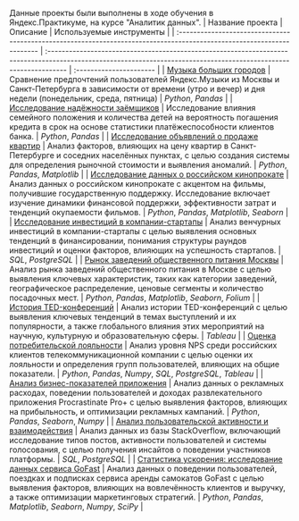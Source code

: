 Данные проекты были выполнены в ходе обучения в Яндекс.Практикуме, на курсе "Аналитик данных".
| Название проекта                                                                                                       | Описание                                                                                                                                                           | Используемые инструменты |
| :--------------------------------------------------------------------------------------------------------------------- | :----------------------------------------------------------------------------------------------------------------------------------------------------------------- | :---------------------- |
| [Музыка больших городов](https://github.com/serobabov/practicum.yandex/tree/ee8cec613547f78156267ad6e0e6a299f6013320/music_of_big_cities) | Сравнение предпочтений пользователей Яндекс.Музыки из Москвы и Санкт-Петербурга в зависимости от времени (утро и вечер) и дня недели (понедельник, среда, пятница) | _Python_, _Pandas_                |
| [Исследование надёжности заёмщиков](https://github.com/serobabov/practicum.yandex/tree/68aacd054753dabd4c572dd725c2eb2f477f770b/data_preprocessing) | Исследование влияния семейного положения и количества детей на вероятность погашения кредита в срок на основе статистики платёжеспособности клиентов банка. | _Python_, _Pandas_                 |
| [Исследование объявлений о продаже квартир](https://github.com/serobabov/practicum.yandex/tree/04c025ceb51ac66881a67ffd9be3dbc2e0c77417/data-research_analysis) | Анализ факторов, влияющих на цену квартир в Санкт-Петербурге и соседних населённых пунктах, с целью создания системы для определения рыночной стоимости и выявления аномалий. | _Python_, _Pandas_, _Matplotlib_               |
| [Исследование данных о российском кинопрокате](https://github.com/serobabov/practicum.yandex/tree/61e72c1d108512826abc004ae7b8c79652dba598/prefabricated_project) | Анализ данных о российском кинопрокате с акцентом на фильмы, получившие государственную поддержку. Исследование включает изучение динамики финансовой поддержки, эффективности затрат и тенденций окупаемости фильмов. | _Python_, _Pandas_, _Matplotlib_, _Seaborn_                |
| [Исследование инвестиций в компании-стартапы](https://github.com/serobabov/practicum.yandex/tree/4fd37676c406d7e82f45399fb8939768b854baea/basic_sql) | Анализ венчурных инвестиций в компании-стартапы с целью выявления основных тенденций в финансировании, понимания структуры раундов инвестиций и оценки факторов, влияющих на успешность стартапов. | _SQL_, _PostgreSQL_                |
| [Рынок заведений общественного питания Москвы](https://github.com/serobabov/practicum.yandex/tree/c601aec6d8588cf5742ec2543139f87633bb3f22/public_catering_moscow) | Анализ рынка заведений общественного питания в Москве с целью выявления ключевых характеристик, таких как категории заведений, географическое распределение, ценовые сегменты и количество посадочных мест.  | _Python_, _Pandas_, _Matplotlib_, _Seaborn_, _Folium_                |
| [История TED-конференций](https://github.com/serobabov/practicum.yandex/tree/b29529a55b5b40a5c4df706f72eefe835ec40927/history_TED_conf) | Анализ истории TED-конференций с целью выявления ключевых тенденций в темах выступлений и их популярности, а также глобального влияния этих мероприятий на научную, культурную и образовательную сферы.  | _Tableau_                |
| [Оценка потребительской лояльности](https://github.com/serobabov/practicum.yandex/tree/24f9221c3761148de1ce69ce2137848755ef6127/loyalty_assessment) | Анализ уровня NPS среди российских клиентов телекоммуникационной компании с целью оценки их лояльности и определения групп пользователей, влияющих на общие показатели.  | _Python_, _Pandas_, _Numpy_, _SQL_, _PostgreSQL_, _Tableau_               |
| [Анализ бизнес-показателей приложения](https://github.com/serobabov/practicum.yandex/tree/c1b084d55326eefc9a5f1ff5864bba0e9d58f745/procrastinate_pro) | Анализ данных о рекламных расходах, поведении пользователей и доходах развлекательного приложения Procrastinate Pro+ с целью выявления факторов, влияющих на прибыльность, и оптимизации рекламных кампаний.  | _Python_, _Pandas_, _Seaborn_, _Numpy_               |
| [Анализ пользовательской активности и взаимодействия](https://github.com/serobabov/practicum.yandex/tree/c108e2666772c1c61ad6e83d10ecbecf517bf2e0/sql_advanced) | Анализ данных из базы StackOverflow, включающий исследование типов постов, активности пользователей и системы голосования, с целью получения инсайтов о поведении участников платформы. | _SQL_, _PostgreSQL_                |
| [Статистика ускорения: исследование данных сервиса GoFast]([https://github.com/serobabov/practicum.yandex/tree/c108e2666772c1c61ad6e83d10ecbecf517bf2e0/sql_advanced](https://github.com/serobabov/practicum.yandex/tree/84f353cb3286ad17895f1d7d2c095b248cf96325/stat_data_analysis)) | Анализ данных о поведении пользователей, поездках и подписках сервиса аренды самокатов GoFast с целью выявления факторов, влияющих на вовлечённость клиентов и выручку, а также оптимизации маркетинговых стратегий. | _Python_, _Pandas_, _Matplotlib_, _Seaborn_, _Numpy_, _SciPy_                |
